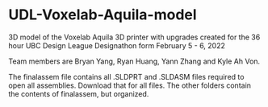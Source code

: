 # UDL-Voxelab-Aquila-model
3D model of the Voxelab Aquila 3D printer with upgrades created for the 36 hour UBC Design League Designathon form February 5 - 6, 2022

Team members are Bryan Yang, Ryan Huang, Yann Zhang and Kyle Ah Von. 

The finalassem file contains all .SLDPRT and .SLDASM files required to open all assemblies. Download that for all files. The other folders contain the contents of finalassem, but organized. 

